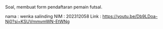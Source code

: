 Soal, membuat form pendaftaran pemain futsal.

nama : wenka salinding
NIM  : 202312058
Link : https://youtu.be/Db9LDoa-Nj0?si=KSUVmmvmWN-EtWNg
